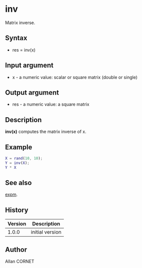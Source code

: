 

# inv

Matrix inverse.

## Syntax

- res = inv(x)

## Input argument

 - x - a numeric value: scalar or square matrix (double or single)

## Output argument

 - res - a numeric value: a square matrix

## Description


  <p><b>inv(x)</b> computes the matrix inverse of x.</p>


## Example

```matlab
X = rand(10, 10);
Y = inv(X);
Y * X
```

## See also

[expm](expm.md).
## History

|Version|Description|
|------|------|
|1.0.0|initial version|


## Author

Allan CORNET



